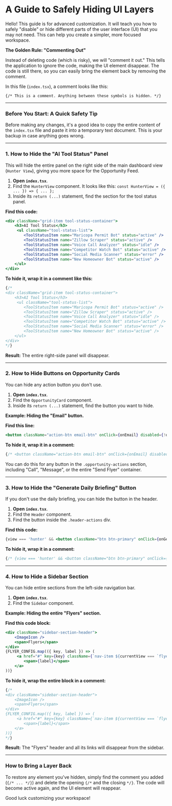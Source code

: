 # A Guide to Safely Hiding UI Layers

Hello! This guide is for advanced customization. It will teach you how to safely "disable" or hide different parts of the user interface (UI) that you may not need. This can help you create a simpler, more focused workspace.

**The Golden Rule: "Commenting Out"**

Instead of deleting code (which is risky), we will "comment it out." This tells the application to ignore the code, making the UI element disappear. The code is still there, so you can easily bring the element back by removing the comment.

In this file (`index.tsx`), a comment looks like this:

`{/* This is a comment. Anything between these symbols is hidden. */}`

---

### **Before You Start: A Quick Safety Tip**

Before making any changes, it's a good idea to copy the entire content of the `index.tsx` file and paste it into a temporary text document. This is your backup in case anything goes wrong.

---

### **1. How to Hide the "AI Tool Status" Panel**

This will hide the entire panel on the right side of the main dashboard view (`Hunter View`), giving you more space for the Opportunity Feed.

1.  **Open `index.tsx`**.
2.  Find the `HunterView` component. It looks like this: `const HunterView = ({ ... }) => { ... };`
3.  Inside its `return (...)` statement, find the section for the tool status panel.

**Find this code:**
```jsx
<div className="grid-item tool-status-container">
    <h3>AI Tool Status</h3>
     <ul className="tool-status-list">
        <ToolStatusItem name="Maricopa Permit Bot" status="active" />
        <ToolStatusItem name="Zillow Scraper" status="active" />
        <ToolStatusItem name="Voice Call Analyzer" status="idle" />
        <ToolStatusItem name="Competitor Watch Bot" status="active" />
        <ToolStatusItem name="Social Media Scanner" status="error" />
        <ToolStatusItem name="New Homeowner Bot" status="active" />
    </ul>
</div>
```

**To hide it, wrap it in a comment like this:**
```jsx
{/*
<div className="grid-item tool-status-container">
    <h3>AI Tool Status</h3>
     <ul className="tool-status-list">
        <ToolStatusItem name="Maricopa Permit Bot" status="active" />
        <ToolStatusItem name="Zillow Scraper" status="active" />
        <ToolStatusItem name="Voice Call Analyzer" status="idle" />
        <ToolStatusItem name="Competitor Watch Bot" status="active" />
        <ToolStatusItem name="Social Media Scanner" status="error" />
        <ToolStatusItem name="New Homeowner Bot" status="active" />
    </ul>
</div>
*/}
```
**Result:** The entire right-side panel will disappear.

---

### **2. How to Hide Buttons on Opportunity Cards**

You can hide any action button you don't use.

1.  **Open `index.tsx`**.
2.  Find the `OpportunityCard` component.
3.  Inside its `return (...)` statement, find the button you want to hide.

**Example: Hiding the "Email" button.**

**Find this line:**
```jsx
<button className="action-btn email-btn" onClick={onEmail} disabled={!opportunity.email}>Email</button>
```

**To hide it, wrap it in a comment:**
```jsx
{/* <button className="action-btn email-btn" onClick={onEmail} disabled={!opportunity.email}>Email</button> */}
```

You can do this for any button in the `.opportunity-actions` section, including "Call", "Message", or the entire "Send Flyer" container.

---

### **3. How to Hide the "Generate Daily Briefing" Button**

If you don't use the daily briefing, you can hide the button in the header.

1.  **Open `index.tsx`**.
2.  Find the `Header` component.
3.  Find the button inside the `.header-actions` div.

**Find this code:**
```jsx
{view === 'hunter' && <button className="btn btn-primary" onClick={onGenerateBriefing}>Generate Daily Briefing</button>}
```

**To hide it, wrap it in a comment:**
```jsx
{/* {view === 'hunter' && <button className="btn btn-primary" onClick={onGenerateBriefing}>Generate Daily Briefing</button>} */}
```

---

### **4. How to Hide a Sidebar Section**

You can hide entire sections from the left-side navigation bar.

1.  **Open `index.tsx`**.
2.  Find the `Sidebar` component.

**Example: Hiding the entire "Flyers" section.**

**Find this code block:**
```jsx
<div className="sidebar-section-header">
    <ImageIcon />
    <span>Flyers</span>
</div>
{FLYER_CONFIG.map(({ key, label }) => (
     <a href="#" key={key} className={`nav-item ${currentView === `flyer-${key}` ? 'active' : ''}`} onClick={() => setView(`flyer-${key}` as View)}>
        <span>{label}</span>
    </a>
))}
```

**To hide it, wrap the entire block in a comment:**
```jsx
{/*
<div className="sidebar-section-header">
    <ImageIcon />
    <span>Flyers</span>
</div>
{FLYER_CONFIG.map(({ key, label }) => (
     <a href="#" key={key} className={`nav-item ${currentView === `flyer-${key}` ? 'active' : ''}`} onClick={() => setView(`flyer-${key}` as View)}>
        <span>{label}</span>
    </a>
))}
*/}
```
**Result:** The "Flyers" header and all its links will disappear from the sidebar.

---

### **How to Bring a Layer Back**

To restore any element you've hidden, simply find the comment you added (`{/* ... */}`) and delete the opening `{/*` and the closing `*/}`. The code will become active again, and the UI element will reappear.

Good luck customizing your workspace!